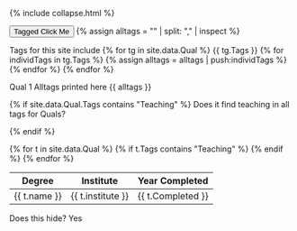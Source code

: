 
{% include collapse.html %}


<button onclick='hideTableLine("Teaching")'>Tagged Click Me</button>
{% assign alltags = "" | split: "," | inspect %}


Tags for this site include 
{% for tg in site.data.Qual %}
    {{ tg.Tags }}
    {% for individTags in tg.Tags %}
        {% assign alltags = alltags | push:individTags %}
    {% endfor %}
{% endfor %}

Qual 1 Alltags printed here
{{ alltags }}



{% if site.data.Qual.Tags contains "Teaching" %}
Does it find teaching in all tags for Quals?

{% endif %}

<table>
<thead>
  <tr>
    <th>Degree</th>
    <th>Institute</th>
    <th>Year Completed</th>
  </tr>
</thead>
<tbody>    
{% for t in site.data.Qual %}
    {% if t.Tags contains "Teaching" %}
    <tr class="Teaching">
    <td>{{ t.name }}</td>
    <td>{{ t.institute }}</td>
    <td>{{ t.Completed }}</td>
  </tr>
    {% endif %}
{% endfor %}

</tbody>
  </table>



<div class="Teaching Communications">
  Does this hide?  Yes 
</div>
